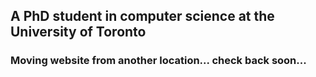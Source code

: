 ## A PhD student in computer science at the University of Toronto

### Moving website from another location... check back soon...
